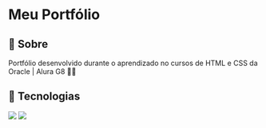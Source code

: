<h1>Meu Portfólio</h1>

<h2> 📖 Sobre</h2>
<p>Portfólio desenvolvido durante o aprendizado no cursos de HTML e CSS da Oracle | Alura G8 🧑‍💻</p>

## 🚀 Tecnologias
<div>
  <img src="https://img.shields.io/badge/HTML-239120?style=for-the-badge&logo=html5&logoColor=white">
  <img src="https://img.shields.io/badge/CSS-239120?&style=for-the-badge&logo=css3&logoColor=white">
</div>
